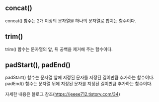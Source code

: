 ## concat()

concat() 함수는 2개 이상의 문자열을 하나의 문자열로 합치는 함수이다.

## trim()

trim() 함수는 문자열의 앞, 뒤 공백을 제거해 주는 함수이다.

## padStart(), padEnd()

padStart() 함수는 문자열 앞에 지정된 문자를 지정된 길이만큼 추가하는 함수이다. padEnd() 함수는 문자열 뒤에 지정된 문자를 지정된 길이만큼 추가하는 함수이다.

자세한 내용은 블로그 참조(https://jeeee712.tistory.com/34)
